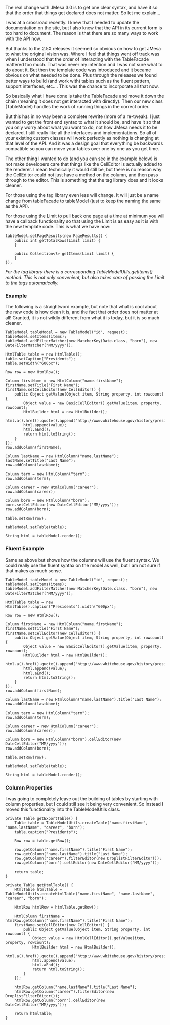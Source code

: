 The real change with JMesa 3.0 is to get one clear syntax, and have it so that the order that things get declared does not matter. So let me explain...

I was at a crossroad recently. I knew that I needed to update the documentation on the site, but I also knew that the API in its current form is too hard to document. The reason is that there are so many ways to work with the API now.

But thanks to the 2.5X releases it seemed so obvious on how to get JMesa to what the original vision was. Where I feel that things went off track was when I understood that the order of interacting with the TableFacade mattered too much. That was never my intention and I was not sure what to do about it. But then the template code was introduced and it became obvious on what needed to be done. Plus through the releases we found better ways to build (and work with) tables such as the fluent pattern, support interfaces, etc.... This was the chance to incorporate all that now.

So basically what I have done is take the TableFacade and move it down the chain (meaning it does not get interacted with directly). Then our new class (TableModel) handles the work of running things in the correct order.

But this has in no way been a complete rewrite (more of a re-tweak). I just wanted to get the front end syntax to what it should be, and have it so that you only worry about what you want to do, not how JMesa needs it to be declared. I still really like all the interfaces and implementations. So all of your existing custom classes will work perfectly as nothing is changing at that level of the API. And it was a design goal that everything be backwards compatible so you can move your tables over one by one as you get time.

The other thing I wanted to do (and you can see in the example below) is not make developers care that things like the CellEditor is actually added to the renderer. I mean technically it would still be, but there is no reason why the CellEditor could not just have a method on the column, and then pass through to the editor. This is something that the tag library does and it looks cleaner.

For those using the tag library even less will change. It will just be a name change from tableFacade to tableModel (just to keep the naming the same as the API).

For those using the Limit to pull back one page at a time at minimum you will have a callback functionality so that using the Limit is as easy as it is with the new template code. This is what we have now:

```
tableModel.setPageResults(new PageResults() {
    public int getTotalRows(Limit limit) {   
    }

    public Collection<?> getItems(Limit limit) {
    }
});
```

_For the tag library there is a corresponding TableModelUtils.getItems() method. This is not only convenient, but also takes care of passing the Limit to the tags automatically._

### Example ###

The following is a straightword example, but note that what is cool about the new code is how clean it is, and the fact that order does not matter at all! Granted, it is not wildly different from what it is today, but it is so much cleaner.

```
TableModel tableModel = new TableModel("id", request);
tableModel.setItems(items);
tableModel.addFilterMatcher(new MatcherKey(Date.class, "born"), new DateFilterMatcher("MM/yyyy"));

HtmlTable table = new HtmlTable();
table.setCaption("Presidents");
table.setWidth("600px");

Row row = new HtmlRow();

Column firstName = new HtmlColumn("name.firstName");
firstName.setTitle("First Name");
firstName.setCellEditor(new CellEditor() {
    public Object getValue(Object item, String property, int rowcount) {
        Object value = new BasicCellEditor().getValue(item, property, rowcount);
        HtmlBuilder html = new HtmlBuilder();
        html.a().href().quote().append("http://www.whitehouse.gov/history/presidents/").quote().close();
        html.append(value);
        html.aEnd();
        return html.toString();
    }
});
row.addColumn(firstName);

Column lastName = new HtmlColumn("name.lastName");
lastName.setTitle("Last Name");
row.addColumn(lastName);

Column term = new HtmlColumn("term");
row.addColumn(term);

Column career = new HtmlColumn("career");
row.addColumn(career);

Column born = new HtmlColumn("born");
born.setCellEditor(new DateCellEditor("MM/yyyy"));
row.addColumn(born);

table.setRow(row);

tableModel.setTable(table);

String html = tableModel.render();
```

### Fluent Example ###

Same as above but shows how the columns will use the fluent syntax. We could really use the fluent syntax on the model as well, but I am not sure if that makes as much sense.

```
TableModel tableModel = new TableModel("id", request);
tableModel.setItems(items);
tableModel.addFilterMatcher(new MatcherKey(Date.class, "born"), new DateFilterMatcher("MM/yyyy"));

HtmlTable table = new HtmlTable().caption("Presidents").width("600px");

Row row = new HtmlRow();

Column firstName = new HtmlColumn("name.firstName");
firstName.setTitle("First Name");
firstName.setCellEditor(new CellEditor() {
    public Object getValue(Object item, String property, int rowcount) {
        Object value = new BasicCellEditor().getValue(item, property, rowcount);
        HtmlBuilder html = new HtmlBuilder();
        html.a().href().quote().append("http://www.whitehouse.gov/history/presidents/").quote().close();
        html.append(value);
        html.aEnd();
        return html.toString();
    }
});
row.addColumn(firstName);

Column lastName = new HtmlColumn("name.lastName").title("Last Name");
row.addColumn(lastName);

Column term = new HtmlColumn("term");
row.addColumn(term);

Column career = new HtmlColumn("career");
row.addColumn(career);

Column born = new HtmlColumn("born").cellEditor(new DateCellEditor("MM/yyyy"));
row.addColumn(born);

table.setRow(row);

tableModel.setTable(table);

String html = tableModel.render();
```

### Column Properties ###

I was going to completely leave out the building of tables by starting with column properties, but I could still see it being very convenient. So instead I moved this functionality into the TableModelUtils class.

```
private Table getExportTable() {
    Table table = TableModelUtils.createTable("name.firstName", "name.lastName", "career", "born");
    table.caption("Presidents");

    Row row = table.getRow();

    row.getColumn("name.firstName").title("First Name");
    row.getColumn("name.lastName").title("Last Name");
    row.getColumn("career").filterEditor(new DroplistFilterEditor());
    row.getColumn("born").cellEditor(new DateCellEditor("MM/yyyy"));

    return table;
}

private Table getHtmlTable() {
    HtmlTable htmlTable = TableModelUtils.createHtmlTable("name.firstName", "name.lastName", "career", "born");

    HtmlRow htmlRow = htmlTable.getRow();

    HtmlColumn firstName = htmlRow.getColumn("name.firstName").title("First Name");
    firstName.setCellEditor(new CellEditor() {
        public Object getValue(Object item, String property, int rowcount) {
            Object value = new HtmlCellEditor().getValue(item, property, rowcount);
            HtmlBuilder html = new HtmlBuilder();
            html.a().href().quote().append("http://www.whitehouse.gov/history/presidents/").quote().close();
            html.append(value);
            html.aEnd();
            return html.toString();
        }
    });

    htmlRow.getColumn("name.lastName").title("Last Name");
    htmlRow.getColumn("career").filterEditor(new DroplistFilterEditor());
    htmlRow.getColumn("born").cellEditor(new DateCellEditor("MM/yyyy"));

    return htmlTable;
}


```